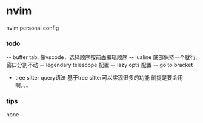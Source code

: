 # nvim
nvim personal config

### todo
-- buffer tab, 像vscode，选择顺序按前面编辑顺序
-- lualine 底部保持一个就行, 窗口分割不动
-- legendary telescope 配置
-- lazy opts 配置
-- go to bracket 
- tree sitter query语法 基于tree sitter可以实现很多的功能 前提是要会用啊。。。

### tips
none

